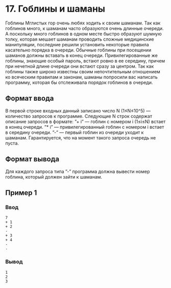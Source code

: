 # 17. Гоблины и шаманы

Гоблины Мглистых гор очень любях ходить к своим шаманам. Так как гоблинов много, к шаманам часто образуются очень
длинные очереди. А поскольку много гоблинов в одном месте быстро образуют шумную толку, которая мешает шаманам проводить
сложные медицинские манипуляции, последние решили установить некоторые правила касательно порядка в очереди.
Обычные гоблины при посещении шаманов должны вставать в конец очереди. Привилегированные же гоблины, знающие особый
пароль, встают ровно в ее середину, причем при нечетной длине очереди они встают сразу за центром.
Так как гоблины также широко известны своим непочтительным отношением ко всяческим правилам и законам, шаманы попросили
вас написать программу, которая бы отслеживала порядок гоблинов в очереди.

## Формат ввода

В первой строке входных данный записано число N (1≤N≤10^5) — количество запросов к программе. Следующие N строк содержат
описание запросов в формате:
”+ i” — гоблин с номером i (1≤i≤N) встает в конец очереди.
”* i” — привилегированный гоблин с номером i встает в середину очереди.
”-” — первый гоблин из очереди уходит к шаманам. Гарантируется, что на момент такого запроса очередь не пуста.

## Формат вывода

Для каждого запроса типа ”-” программа должна вывести номер гоблина, который должен зайти к шаманам.

## Пример 1

### Ввод

    7
    + 1
    + 2
    -
    + 3
    + 4
    -
    -


### Вывод

    1
    2
    3